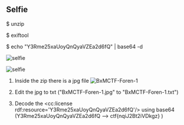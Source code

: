 ## Selfie
$ unzip 

$ exiftool

$ echo "Y3Rme25xaUoyQnQyaVZEa2d6fQ" | base64 -d  

![selfie](https://github.com/fahimalshihab/BxMCTF-23-MGCI-CTF-CLUB/assets/97816146/92304224-33b9-4c32-a677-84b18d5fc712)

![selfie](https://github.com/fahimalshihab/BxMCTF-23-MGCI-CTF-CLUB/assets/97816146/5fc8ab60-c81b-45c3-a7b8-e21d097fb0b1)


1) Inside the zip there is a jpg file ![BxMCTF-Foren-1](https://github.com/fahimalshihab/BxMCTF-23-MGCI-CTF-CLUB/assets/97816146/1194b955-4c0b-4e76-8e1a-7478a719055e)

2) Edit the jpg to txt ("BxMCTF-Foren-1.jpg" to "BxMCTF-Foren-1.txt")
3) Decode the <cc:license rdf:resource='Y3Rme25xaUoyQnQyaVZEa2d6fQ'/> using base64  (Y3Rme25xaUoyQnQyaVZEa2d6fQ --> ctf{nqiJ2Bt2iVDkgz} ) 
